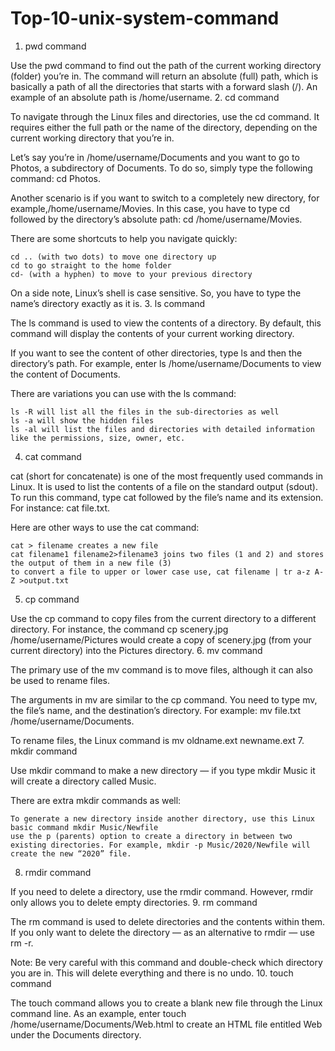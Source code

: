 # Top-10-unix-system-command
1. pwd command

Use the pwd command to find out the path of the current working directory (folder) you’re in. The command will return an absolute (full) path, which is basically a path of all the directories that starts with a forward slash (/). An example of an absolute path is /home/username.
2. cd command

To navigate through the Linux files and directories, use the cd command. It requires either the full path or the name of the directory, depending on the current working directory that you’re in.

Let’s say you’re in /home/username/Documents and you want to go to Photos, a subdirectory of Documents. To do so, simply type the following command: cd Photos.

Another scenario is if you want to switch to a completely new directory, for example,/home/username/Movies. In this case, you have to type cd followed by the directory’s absolute path: cd /home/username/Movies.

There are some shortcuts to help you navigate quickly:

    cd .. (with two dots) to move one directory up
    cd to go straight to the home folder
    cd- (with a hyphen) to move to your previous directory

On a side note, Linux’s shell is case sensitive. So, you have to type the name’s directory exactly as it is.
3. ls command

The ls command is used to view the contents of a directory. By default, this command will display the contents of your current working directory.

If you want to see the content of other directories, type ls and then the directory’s path. For example, enter ls /home/username/Documents to view the content of Documents.

There are variations you can use with the ls command:

    ls -R will list all the files in the sub-directories as well
    ls -a will show the hidden files
    ls -al will list the files and directories with detailed information like the permissions, size, owner, etc.

4. cat command

cat (short for concatenate) is one of the most frequently used commands in Linux. It is used to list the contents of a file on the standard output (sdout). To run this command, type cat followed by the file’s name and its extension. For instance: cat file.txt.

Here are other ways to use the cat command:

    cat > filename creates a new file
    cat filename1 filename2>filename3 joins two files (1 and 2) and stores the output of them in a new file (3)
    to convert a file to upper or lower case use, cat filename | tr a-z A-Z >output.txt

5. cp command

Use the cp command to copy files from the current directory to a different directory. For instance, the command cp scenery.jpg /home/username/Pictures would create a copy of scenery.jpg (from your current directory) into the Pictures directory.
6. mv command

The primary use of the mv command is to move files, although it can also be used to rename files.

The arguments in mv are similar to the cp command. You need to type mv, the file’s name, and the destination’s directory. For example: mv file.txt /home/username/Documents.

To rename files, the Linux command is mv oldname.ext newname.ext
7. mkdir command

Use mkdir command to make a new directory — if you type mkdir Music it will create a directory called Music.

There are extra mkdir commands as well:

    To generate a new directory inside another directory, use this Linux basic command mkdir Music/Newfile
    use the p (parents) option to create a directory in between two existing directories. For example, mkdir -p Music/2020/Newfile will create the new “2020” file.

8. rmdir command

If you need to delete a directory, use the rmdir command. However, rmdir only allows you to delete empty directories.
9. rm command

The rm command is used to delete directories and the contents within them. If you only want to delete the directory — as an alternative to rmdir — use rm -r.

Note: Be very careful with this command and double-check which directory you are in. This will delete everything and there is no undo.
10. touch command

The touch command allows you to create a blank new file through the Linux command line. As an example, enter touch /home/username/Documents/Web.html to create an HTML file entitled Web under the Documents directory.
